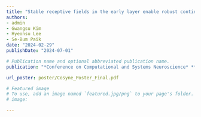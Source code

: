```yaml
---
title: "Stable receptive fields in the early layer enable robust continual learning"
authors:
- admin
- Gwangsu Kim
- Hyeonsu Lee
- Se-Bum Paik
date: "2024-02-29"
publishDate: "2024-07-01"

# Publication name and optional abbreviated publication name.
publication: "*Conference on Computational and Systems Neuroscience* ***(Cosyne)***"

url_poster: poster/Cosyne_Poster_Final.pdf

# Featured image
# To use, add an image named `featured.jpg/png` to your page's folder. 
# image:

---
```

